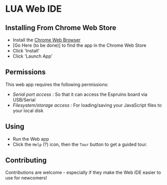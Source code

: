 LUA Web IDE
======================

Installing From Chrome Web Store
----------------------------

* Install the [Chrome Web Browser](https://www.google.com/intl/en/chrome/browser/)
* [Go Here (to be done)] to find the app in the Chrome Web Store
* Click 'Install'
* Click 'Launch App'

Permissions
----------

This web app requires the following permissions:
* *Serial port access* : So that it can access the Espruino board via USB/Serial
* *Filesystem/storage access* : For loading/saving your JavaScript files to your local disk

Using
-----

* Run the Web app
* Click the `Help` (?) icon, then the `Tour` button to get a guided tour.

Contributing
------------

Contributions are welcome - especially if they make the Web IDE easier to use for newcomers!
 

